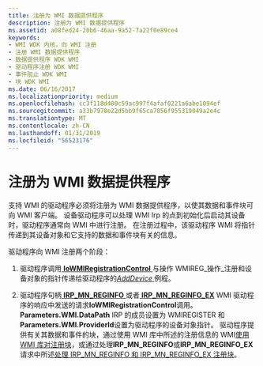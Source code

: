 ```yaml
---
title: 注册为 WMI 数据提供程序
description: 注册为 WMI 数据提供程序
ms.assetid: a08fed24-20b6-46aa-9a52-7a22f0e89ce4
keywords:
- WMI WDK 内核，向 WMI 注册
- 注册 WMI 数据提供程序
- 数据提供程序 WDK WMI
- 驱动程序注册 WDK WMI
- 事件阻止 WDK WMI
- 块 WDK WMI
ms.date: 06/16/2017
ms.localizationpriority: medium
ms.openlocfilehash: cc3f118d480c59ac997f4afaf0221a6abe1094ef
ms.sourcegitcommit: a33b7978e22d5bb9f65ca7056f955319049a2e4c
ms.translationtype: MT
ms.contentlocale: zh-CN
ms.lasthandoff: 01/31/2019
ms.locfileid: "56523176"
---
```

# <a name="registering-as-a-wmi-data-provider"></a>注册为 WMI 数据提供程序





支持 WMI 的驱动程序必须将注册为 WMI 数据提供程序，以使其数据和事件块可向 WMI 客户端。 设备驱动程序可以处理 WMI Irp 的点到初始化后启动其设备时，驱动程序通常向 WMI 中进行注册。 在注册过程中，该驱动程序 WMI 将指针传递到其设备对象和它支持的数据和事件块有关的信息。

驱动程序向 WMI 注册两个阶段：

1.  驱动程序调用[ **IoWMIRegistrationControl** ](https://msdn.microsoft.com/library/windows/hardware/ff550480)与操作 WMIREG\_操作\_注册和设备对象的指针传递给驱动程序的[*AddDevice* ](https://msdn.microsoft.com/library/windows/hardware/ff540521)例程。

2.  驱动程序句柄[ **IRP\_MN\_REGINFO** ](https://msdn.microsoft.com/library/windows/hardware/ff551731)或者[ **IRP\_MN\_REGINFO\_EX**](https://msdn.microsoft.com/library/windows/hardware/ff551734) WMI 驱动程序的响应中发送的请求**IoWMIRegistrationControl**调用。 **Parameters.WMI.DataPath** IRP 的成员设置为 WMIREGISTER 和**Parameters.WMI.ProviderId**设置为驱动程序的设备对象指针。 驱动程序提供有关其数据和事件的块，通过使用 WMI 库中所述的注册信息的 WMI[使用 WMI 库对注册块](using-the-wmi-library-to-register-blocks.md)，或通过处理**IRP\_MN\_REGINFO**或**IRP\_MN\_REGINFO\_EX**请求中所述[处理 IRP\_MN\_REGINFO 和 IRP\_MN\_REGINFO\_EX 注册块](handling-irp-mn-reginfo-and-irp-mn-reginfo-ex-to-register-blocks.md)。

 

 




